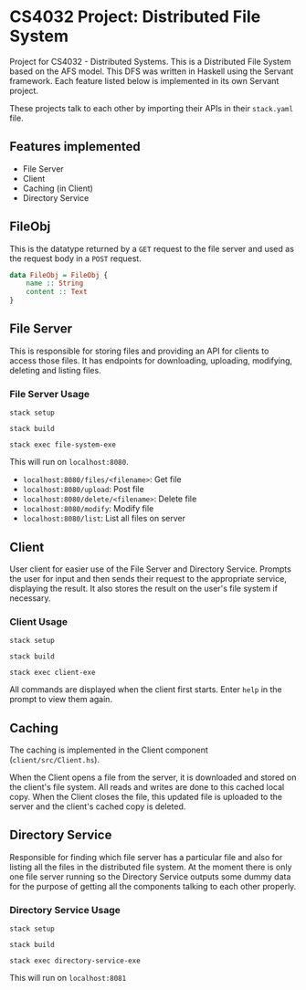 # CS4032 Project: Distributed File System
Project for CS4032 - Distributed Systems. This is a Distributed File System based on the AFS model. This DFS was written in Haskell using the Servant framework. Each feature listed below is implemented in its own Servant project. 

These projects talk to each other by importing their APIs in their `stack.yaml` file. 

## Features implemented
 - File Server
 - Client
 - Caching (in Client)
 - Directory Service
 
## FileObj
This is the datatype returned by a `GET` request to the file server and used as the request body in a `POST` request.

```Haskell
data FileObj = FileObj {
    name :: String
    content :: Text
}
```

## File Server
This is responsible for storing files and providing an API for clients to access those files. It has endpoints for downloading, uploading, modifying, deleting and listing files.

### File Server Usage
```
stack setup
```
```
stack build
```
```
stack exec file-system-exe
```

This will run on `localhost:8080`.

- `localhost:8080/files/<filename>`: Get file
- `localhost:8080/upload`: Post file
- `localhost:8080/delete/<filename>`: Delete file
- `localhost:8080/modify`: Modify file
- `localhost:8080/list`: List all files on server

## Client
User client for easier use of the File Server and Directory Service. Prompts the user for input and then sends their request to the appropriate service, displaying the result. It also stores the result on the user's file system if necessary.

### Client Usage
```
stack setup
```
```
stack build
```
```
stack exec client-exe
```

All commands are displayed when the client first starts. Enter `help` in the prompt to view them again.

## Caching
The caching is implemented in the Client component (`client/src/Client.hs`).

When the Client opens a file from the server, it is downloaded and stored on the client's file system. All reads and writes are done to this cached local copy. When the Client closes the file, this updated file is uploaded to the server and the client's cached copy is deleted.

## Directory Service
Responsible for finding which file server has a particular file and also for listing all the files in the distributed file system. At the moment there is only one file server running so the Directory Service outputs some dummy data for the purpose of getting all the components talking to each other properly.

### Directory Service Usage
```
stack setup
```
```
stack build
```
```
stack exec directory-service-exe
```

This will run on `localhost:8081`
